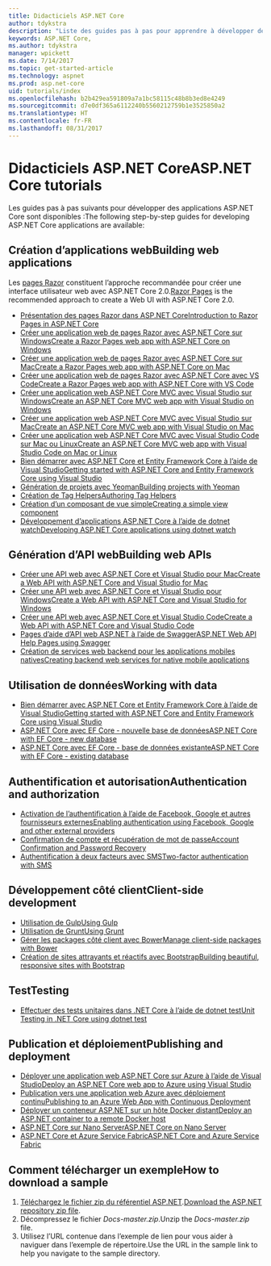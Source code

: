 ```yaml
---
title: Didacticiels ASP.NET Core
author: tdykstra
description: "Liste des guides pas à pas pour apprendre à développer des applications ASP.NET Core."
keywords: ASP.NET Core,
ms.author: tdykstra
manager: wpickett
ms.date: 7/14/2017
ms.topic: get-started-article
ms.technology: aspnet
ms.prod: asp.net-core
uid: tutorials/index
ms.openlocfilehash: b2b429ea591809a7a1bc58115c48b8b3ed8e4249
ms.sourcegitcommit: d7e0df365a6112240b5560212759b1e3525850a2
ms.translationtype: HT
ms.contentlocale: fr-FR
ms.lasthandoff: 08/31/2017
---
```

# <a name="aspnet-core-tutorials"></a><span data-ttu-id="fd99e-104">Didacticiels ASP.NET Core</span><span class="sxs-lookup"><span data-stu-id="fd99e-104">ASP.NET Core tutorials</span></span>

<span data-ttu-id="fd99e-105">Les guides pas à pas suivants pour développer des applications ASP.NET Core sont disponibles :</span><span class="sxs-lookup"><span data-stu-id="fd99e-105">The following step-by-step guides for developing ASP.NET Core applications are available:</span></span>

## <a name="building-web-applications"></a><span data-ttu-id="fd99e-106">Création d’applications web</span><span class="sxs-lookup"><span data-stu-id="fd99e-106">Building web applications</span></span>

<span data-ttu-id="fd99e-107">Les [pages Razor](xref:mvc/razor-pages/index) constituent l’approche recommandée pour créer une interface utilisateur web avec ASP.NET Core 2.0.</span><span class="sxs-lookup"><span data-stu-id="fd99e-107">[Razor Pages](xref:mvc/razor-pages/index) is the recommended approach to create a Web UI with ASP.NET Core 2.0.</span></span>

* [<span data-ttu-id="fd99e-108">Présentation des pages Razor dans ASP.NET Core</span><span class="sxs-lookup"><span data-stu-id="fd99e-108">Introduction to Razor Pages in ASP.NET Core</span></span>](xref:mvc/razor-pages/index)
* [<span data-ttu-id="fd99e-109">Créer une application web de pages Razor avec ASP.NET Core sur Windows</span><span class="sxs-lookup"><span data-stu-id="fd99e-109">Create a Razor Pages web app with ASP.NET Core on Windows</span></span>](xref:tutorials/razor-pages/index)
* [<span data-ttu-id="fd99e-110">Créer une application web de pages Razor avec ASP.NET Core sur Mac</span><span class="sxs-lookup"><span data-stu-id="fd99e-110">Create a Razor Pages web app with ASP.NET Core on Mac</span></span>](xref:tutorials/razor-pages-mac/index)  
* [<span data-ttu-id="fd99e-111">Créer une application web de pages Razor avec ASP.NET Core avec VS Code</span><span class="sxs-lookup"><span data-stu-id="fd99e-111">Create a Razor Pages web app with ASP.NET Core with VS Code</span></span>](xref:tutorials/razor-pages-vsc/index) 
* [<span data-ttu-id="fd99e-112">Créer une application web ASP.NET Core MVC avec Visual Studio sur Windows</span><span class="sxs-lookup"><span data-stu-id="fd99e-112">Create an ASP.NET Core MVC web app with Visual Studio on Windows</span></span>](first-mvc-app/index.md)
* [<span data-ttu-id="fd99e-113">Créer une application web ASP.NET Core MVC avec Visual Studio sur Mac</span><span class="sxs-lookup"><span data-stu-id="fd99e-113">Create an ASP.NET Core MVC web app with Visual Studio on Mac</span></span>](first-mvc-app-mac/index.md)
* [<span data-ttu-id="fd99e-114">Créer une application web ASP.NET Core MVC avec Visual Studio Code sur Mac ou Linux</span><span class="sxs-lookup"><span data-stu-id="fd99e-114">Create an ASP.NET Core MVC web app with Visual Studio Code on Mac or Linux </span></span>](first-mvc-app-xplat/index.md)
* [<span data-ttu-id="fd99e-115">Bien démarrer avec ASP.NET Core et Entity Framework Core à l’aide de Visual Studio</span><span class="sxs-lookup"><span data-stu-id="fd99e-115">Getting started with ASP.NET Core and Entity Framework Core using Visual Studio</span></span>](../data/ef-mvc/index.md)
* [<span data-ttu-id="fd99e-116">Génération de projets avec Yeoman</span><span class="sxs-lookup"><span data-stu-id="fd99e-116">Building projects with Yeoman</span></span>](../client-side/yeoman.md)
* [<span data-ttu-id="fd99e-117">Création de Tag Helpers</span><span class="sxs-lookup"><span data-stu-id="fd99e-117">Authoring Tag Helpers</span></span>](../mvc/views/tag-helpers/authoring.md)
* [<span data-ttu-id="fd99e-118">Création d’un composant de vue simple</span><span class="sxs-lookup"><span data-stu-id="fd99e-118">Creating a simple view component</span></span>](../mvc/views/view-components.md#walkthrough-creating-a-simple-view-component)
* [<span data-ttu-id="fd99e-119">Développement d’applications ASP.NET Core à l’aide de dotnet watch</span><span class="sxs-lookup"><span data-stu-id="fd99e-119">Developing ASP.NET Core applications using dotnet watch</span></span>](dotnet-watch.md)

## <a name="building-web-apis"></a><span data-ttu-id="fd99e-120">Génération d’API web</span><span class="sxs-lookup"><span data-stu-id="fd99e-120">Building web APIs</span></span>
* [<span data-ttu-id="fd99e-121">Créer une API web avec ASP.NET Core et Visual Studio pour Mac</span><span class="sxs-lookup"><span data-stu-id="fd99e-121">Create a Web API with ASP.NET Core and Visual Studio for Mac</span></span>](xref:tutorials/first-web-api-mac)
* [<span data-ttu-id="fd99e-122">Créer une API web avec ASP.NET Core et Visual Studio pour Windows</span><span class="sxs-lookup"><span data-stu-id="fd99e-122">Create a Web API with ASP.NET Core and Visual Studio for Windows</span></span>](first-web-api.md)
* [<span data-ttu-id="fd99e-123">Créer une API web avec ASP.NET Core et Visual Studio Code</span><span class="sxs-lookup"><span data-stu-id="fd99e-123">Create a Web API with ASP.NET Core and Visual Studio Code</span></span>](web-api-vsc.md)
* [<span data-ttu-id="fd99e-124">Pages d’aide d’API web ASP.NET à l’aide de Swagger</span><span class="sxs-lookup"><span data-stu-id="fd99e-124">ASP.NET Web API Help Pages using Swagger</span></span>](web-api-help-pages-using-swagger.md)
* [<span data-ttu-id="fd99e-125">Création de services web backend pour les applications mobiles natives</span><span class="sxs-lookup"><span data-stu-id="fd99e-125">Creating backend web services for native mobile applications</span></span>](../mobile/native-mobile-backend.md)

## <a name="working-with-data"></a><span data-ttu-id="fd99e-126">Utilisation de données</span><span class="sxs-lookup"><span data-stu-id="fd99e-126">Working with data</span></span>
* [<span data-ttu-id="fd99e-127">Bien démarrer avec ASP.NET Core et Entity Framework Core à l’aide de Visual Studio</span><span class="sxs-lookup"><span data-stu-id="fd99e-127">Getting started with ASP.NET Core and Entity Framework Core using Visual Studio</span></span>](../data/ef-mvc/index.md)
* [<span data-ttu-id="fd99e-128">ASP.NET Core avec EF Core - nouvelle base de données</span><span class="sxs-lookup"><span data-stu-id="fd99e-128">ASP.NET Core with EF Core - new database</span></span>](https://docs.microsoft.com/ef/core/get-started/aspnetcore/new-db)
* [<span data-ttu-id="fd99e-129">ASP.NET Core avec EF Core - base de données existante</span><span class="sxs-lookup"><span data-stu-id="fd99e-129">ASP.NET Core with EF Core - existing database</span></span>](https://docs.microsoft.com/ef/core/get-started/aspnetcore/existing-db)

## <a name="authentication-and-authorization"></a><span data-ttu-id="fd99e-130">Authentification et autorisation</span><span class="sxs-lookup"><span data-stu-id="fd99e-130">Authentication and authorization</span></span>
* [<span data-ttu-id="fd99e-131">Activation de l’authentification à l’aide de Facebook, Google et autres fournisseurs externes</span><span class="sxs-lookup"><span data-stu-id="fd99e-131">Enabling authentication using Facebook, Google and other external providers</span></span>](../security/authentication/social/index.md)
* [<span data-ttu-id="fd99e-132">Confirmation de compte et récupération de mot de passe</span><span class="sxs-lookup"><span data-stu-id="fd99e-132">Account Confirmation and Password Recovery</span></span>](../security/authentication/accconfirm.md)
* [<span data-ttu-id="fd99e-133">Authentification à deux facteurs avec SMS</span><span class="sxs-lookup"><span data-stu-id="fd99e-133">Two-factor authentication with SMS</span></span>](../security/authentication/2fa.md)

## <a name="client-side-development"></a><span data-ttu-id="fd99e-134">Développement côté client</span><span class="sxs-lookup"><span data-stu-id="fd99e-134">Client-side development</span></span>
* [<span data-ttu-id="fd99e-135">Utilisation de Gulp</span><span class="sxs-lookup"><span data-stu-id="fd99e-135">Using Gulp</span></span>](../client-side/using-gulp.md)
* [<span data-ttu-id="fd99e-136">Utilisation de Grunt</span><span class="sxs-lookup"><span data-stu-id="fd99e-136">Using Grunt</span></span>](../client-side/using-grunt.md)
* [<span data-ttu-id="fd99e-137">Gérer les packages côté client avec Bower</span><span class="sxs-lookup"><span data-stu-id="fd99e-137">Manage client-side packages with Bower</span></span>](../client-side/bower.md)
* [<span data-ttu-id="fd99e-138">Création de sites attrayants et réactifs avec Bootstrap</span><span class="sxs-lookup"><span data-stu-id="fd99e-138">Building beautiful, responsive sites with Bootstrap</span></span>](../client-side/bootstrap.md)

## <a name="testing"></a><span data-ttu-id="fd99e-139">Test</span><span class="sxs-lookup"><span data-stu-id="fd99e-139">Testing</span></span>
* [<span data-ttu-id="fd99e-140">Effectuer des tests unitaires dans .NET Core à l’aide de dotnet test</span><span class="sxs-lookup"><span data-stu-id="fd99e-140">Unit Testing in .NET Core using dotnet test</span></span>](https://docs.microsoft.com/dotnet/articles/core/testing/unit-testing-with-dotnet-test)

## <a name="publishing-and-deployment"></a><span data-ttu-id="fd99e-141">Publication et déploiement</span><span class="sxs-lookup"><span data-stu-id="fd99e-141">Publishing and deployment</span></span>
* [<span data-ttu-id="fd99e-142">Déployer une application web ASP.NET Core sur Azure à l’aide de Visual Studio</span><span class="sxs-lookup"><span data-stu-id="fd99e-142">Deploy an ASP.NET Core web app to Azure using Visual Studio</span></span>](publish-to-azure-webapp-using-vs.md)
* [<span data-ttu-id="fd99e-143">Publication vers une application web Azure avec déploiement continu</span><span class="sxs-lookup"><span data-stu-id="fd99e-143">Publishing to an Azure Web App with Continuous Deployment</span></span>](../publishing/azure-continuous-deployment.md)
* [<span data-ttu-id="fd99e-144">Déployer un conteneur ASP.NET sur un hôte Docker distant</span><span class="sxs-lookup"><span data-stu-id="fd99e-144">Deploy an ASP.NET container to a remote Docker host</span></span>](https://docs.microsoft.com/azure/vs-azure-tools-docker-hosting-web-apps-in-docker)
* [<span data-ttu-id="fd99e-145">ASP.NET Core sur Nano Server</span><span class="sxs-lookup"><span data-stu-id="fd99e-145">ASP.NET Core on Nano Server</span></span>](nano-server.md)
* [<span data-ttu-id="fd99e-146">ASP.NET Core et Azure Service Fabric</span><span class="sxs-lookup"><span data-stu-id="fd99e-146">ASP.NET Core and Azure Service Fabric</span></span>](https://docs.microsoft.com/azure/service-fabric/service-fabric-add-a-web-frontend)

<a name="download"></a> 
## <a name="how-to-download-a-sample"></a><span data-ttu-id="fd99e-147">Comment télécharger un exemple</span><span class="sxs-lookup"><span data-stu-id="fd99e-147">How to download a sample</span></span>
1. <span data-ttu-id="fd99e-148">[Téléchargez le fichier zip du référentiel ASP.NET](https://github.com/aspnet/docs/archive/master.zip).</span><span class="sxs-lookup"><span data-stu-id="fd99e-148">[Download the ASP.NET repository zip file](https://github.com/aspnet/docs/archive/master.zip).</span></span>
1. <span data-ttu-id="fd99e-149">Décompressez le fichier *Docs-master.zip*.</span><span class="sxs-lookup"><span data-stu-id="fd99e-149">Unzip the *Docs-master.zip* file.</span></span>
1. <span data-ttu-id="fd99e-150">Utilisez l’URL contenue dans l’exemple de lien pour vous aider à naviguer dans l’exemple de répertoire.</span><span class="sxs-lookup"><span data-stu-id="fd99e-150">Use the URL in the sample link to help you navigate to the sample directory.</span></span> 
